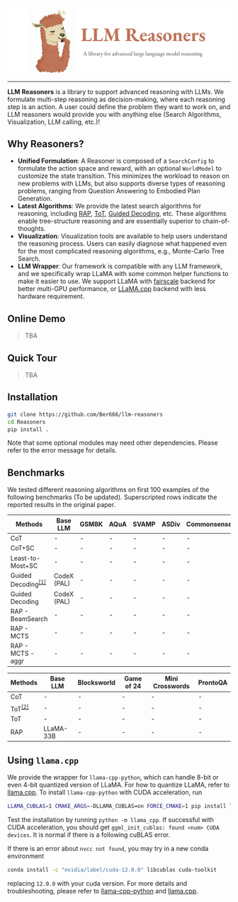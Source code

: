 ![logo](images/image.png#pic_center)


---


**LLM Reasoners** is a library to support advanced reasoning with LLMs. We formulate multi-step reasoning as decision-making, where each reasoning step is an action. A user could define the problem they want to work on, and LLM reasoners would provide you with anything else (Search Algorithms, Visualization, LLM calling, etc.)!

## Why Reasoners?
- **Unified Formulation**: A Reasoner is composed of a `SearchConfig` to formulate the action space and reward, with an optional `WorldModel` to customize the state transition. This minimizes the workload to reason on new problems with LLMs, but also supports diverse types of reasoning problems, ranging from Question Answering to Embodied Plan Generation.
- **Latest Algorithms**: We provide the latest search algorithms for reasoning, including [RAP](https://arxiv.org/abs/2305.14992), [ToT](https://arxiv.org/abs/2305.10601), [Guided Decoding](https://arxiv.org/abs/2305.00633), etc. These algorithms enable tree-structure reasoning and are essentially superior to chain-of-thoughts.
- **Visualization**: Visualization tools are available to help users understand the reasoning process. Users can easily diagnose what happened even for the most complicated reasoning algorithms, e.g., Monte-Carlo Tree Search.
- **LLM Wrapper**: Our framework is compatible with any LLM framework, and we specifically wrap LLaMA with some common helper functions to make it easier to use. We support LLaMA with [fairscale](https://github.com/facebookresearch/llama) backend for better multi-GPU performance, or [LLaMA.cpp](https://github.com/ggerganov/llama.cpp) backend with less hardware requirement. 

## Online Demo
> TBA

## Quick Tour
> TBA

## Installation
```bash
git clone https://github.com/Ber666/llm-reasoners
cd Reasoners
pip install .
```
Note that some optional modules may need other dependencies. Please refer to the error message for details.

## Benchmarks
We tested different reasoning algorithms on first 100 examples of the following benchmarks (To be updated). Superscripted rows indicate the reported results in the original paper.

|Methods|Base LLM|GSM8K|AQuA|SVAMP|ASDiv|CommonsenseQA|StrategyQA|
|-|-|-|-|-|-|-|-|
|CoT|-|-|-|-|-|-|-|
|CoT+SC|-|-|-|-|-|-|-|
|Least-to-Most+SC|-|-|-|-|-|-|-|
|Guided Decoding<sup>[[1]](https://arxiv.org/abs/2305.00633)</sup>|CodeX (PAL)|-|-|-|-|-|-|
|Guided Decoding|CodeX (PAL)|-|-|-|-|-|-|
|RAP - BeamSearch|-|-|-|-|-|-|-|
|RAP - MCTS|-|-|-|-|-|-|-|
|RAP - MCTS - aggr|-|-|-|-|-|-|-|


|Methods|Base LLM|Blocksworld|Game of 24|Mini Crosswords|ProntoQA|
|-|-|-|-|-|-|
|CoT|-|-|-|-|-|
|ToT<sup>[[2]](https://arxiv.org/abs/2305.10601)<sup>|-|-|-|-|-|
|ToT|-|-|-|-|-|
|RAP|LLaMA-33B|-|-|-|-|

## Using `llama.cpp`
We provide the wrapper for `llama-cpp-python`, which can handle 8-bit or even 4-bit quantized version of LLaMA.
For how to quantize LLaMA, refer to [llama.cpp](https://github.com/ggerganov/llama.cpp).
To install `llama-cpp-python` with CUDA acceleration, run
```bash
LLAMA_CUBLAS=1 CMAKE_ARGS=-DLLAMA_CUBLAS=on FORCE_CMAKE=1 pip install llama-cpp-python --no-cache-dir --force-reinstall --verbose
```
Test the installation by running `python -m llama_cpp`.
If successful with CUDA acceleration, you should get `ggml_init_cublas: found <num> CUDA devices`.
It is normal if there is a following cuBLAS error.

If there is an error about `nvcc not found`, you may try in a new conda environment
```bash
conda install -c "nvidia/label/cuda-12.0.0" libcublas cuda-toolkit
```
replacing `12.0.0` with your cuda version.
For more details and troubleshooting, please refer to [llama-cpp-python](https://github.com/abetlen/llama-cpp-python) and [llama.cpp](https://github.com/ggerganov/llama.cpp).
